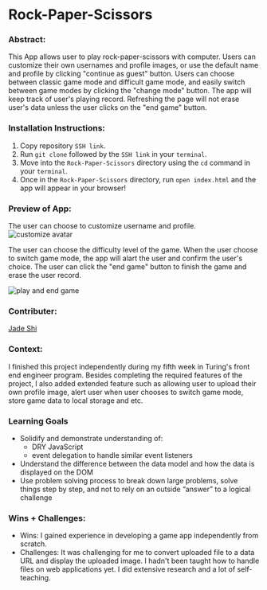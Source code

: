 # Rock-Paper-Scissors
### Abstract:
This App allows user to play rock-paper-scissors with computer. Users can customize their own usernames and profile images, or use the default name and profile by clicking "continue as guest" button. Users can choose between classic game mode and difficult game mode, and easily switch between game modes by clicking the "change mode" button. The app will keep track of user's playing record. Refreshing the page will not erase user's data unless the user clicks on the "end game" button. 

### Installation Instructions:
[//]: <> (What steps does a person have to take to get your app cloned down and running?)
1. Copy repository `SSH link`.
2. Run `git clone` followed by the `SSH link` in your `terminal`.
3. Move into the `Rock-Paper-Scissors` directory using the `cd` command in your `terminal`.
4. Once in the `Rock-Paper-Scissors` directory, run `open index.html` and the app will appear in your browser!

### Preview of App:
The user can choose to customize username and profile. 
![customize avatar](https://user-images.githubusercontent.com/123802263/234686081-77456e3f-f8eb-4574-b500-0a1114deadf9.gif)

The user can choose the difficulty level of the game. When the user choose to switch game mode, the app will alart the user and confirm the user's choice. The user can click the "end game" button to finish the game and erase the user record. 

![play and end game](https://user-images.githubusercontent.com/123802263/234686862-a216432b-2a91-48ab-bf31-84ccecd61858.gif)

### Contributer:
[Jade Shi](https://github.com/Jade-ZS?tab=repositories)

### Context:
I finished this project independently during my fifth week in Turing's front end engineer program. Besides completing the required features of the project, I also added extended feature such as allowing user to upload their own profile image, alert user when user chooses to switch game mode, store game data to local storage and etc. 

### Learning Goals
- Solidify and demonstrate understanding of:
  - DRY JavaScript
  - event delegation to handle similar event listeners
- Understand the difference between the data model and how the data is displayed on the DOM
- Use problem solving process to break down large problems, solve things step by step, and not to rely on an outside “answer” to a logical challenge

### Wins + Challenges:
- Wins: I gained experience in developing a game app independently from scratch. 
- Challenges: It was challenging for me to convert uploaded file to a data URL and display the uploaded image. I hadn't been taught how to handle files on web applications yet. I did extensive research and a lot of self-teaching. 


